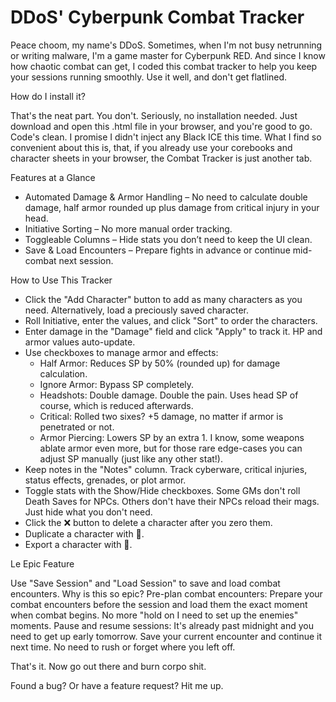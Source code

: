 # DDoS' Cyberpunk Combat Tracker
Peace choom, my name's DDoS. Sometimes, when I'm not busy netrunning or writing malware, I'm a game master for Cyberpunk RED. And since I know how chaotic combat can get, I coded this combat tracker to help you keep your sessions running smoothly. Use it well, and don't get flatlined.

How do I install it?

That's the neat part. You don't. Seriously, no installation needed. Just download and open this .html file in your browser, and you're good to go. Code's clean. I promise I didn't inject any Black ICE this time. What I find so convenient about this is, that, if you already use your corebooks and character sheets in your browser, the Combat Tracker is just another tab.

Features at a Glance
- Automated Damage & Armor Handling – No need to calculate double damage, half armor rounded up plus damage from critical injury in your head.
- Initiative Sorting – No more manual order tracking.
- Toggleable Columns – Hide stats you don’t need to keep the UI clean.
- Save & Load Encounters – Prepare fights in advance or continue mid-combat next session.

How to Use This Tracker

- Click the "Add Character" button to add as many characters as you need. Alternatively, load a preciously saved character.
- Roll Initiative, enter the values, and click "Sort" to order the characters.
- Enter damage in the "Damage" field and click "Apply" to track it. HP and armor values auto-update.
- Use checkboxes to manage armor and effects:
  - Half Armor: Reduces SP by 50% (rounded up) for damage calculation.
  - Ignore Armor: Bypass SP completely.
  - Headshots: Double damage. Double the pain. Uses head SP of course, which is reduced afterwards.
  - Critical: Rolled two sixes? +5 damage, no matter if armor is penetrated or not.
  - Armor Piercing: Lowers SP by an extra 1. I know, some weapons ablate armor even more, but for those rare edge-cases you can adjust SP manually (just like any other stat!).
- Keep notes in the "Notes" column. Track cyberware, critical injuries, status effects, grenades, or plot armor.
- Toggle stats with the Show/Hide checkboxes. Some GMs don't roll Death Saves for NPCs. Others don't have their NPCs reload their mags. Just hide what you don't need.
- Click the ❌ button to delete a character after you zero them.
- Duplicate a character with 📄.
- Export a character with 💾.

Le Epic Feature

Use "Save Session" and "Load Session" to save and load combat encounters. Why is this so epic?
Pre-plan combat encounters: Prepare your combat encounters before the session and load them the exact moment when combat begins. No more "hold on I need to set up the enemies" moments.
Pause and resume sessions: It's already past midnight and you need to get up early tomorrow. Save your current encounter and continue it next time. No need to rush or forget where you left off.

That's it. Now go out there and burn corpo shit.

Found a bug? Or have a feature request? Hit me up.
